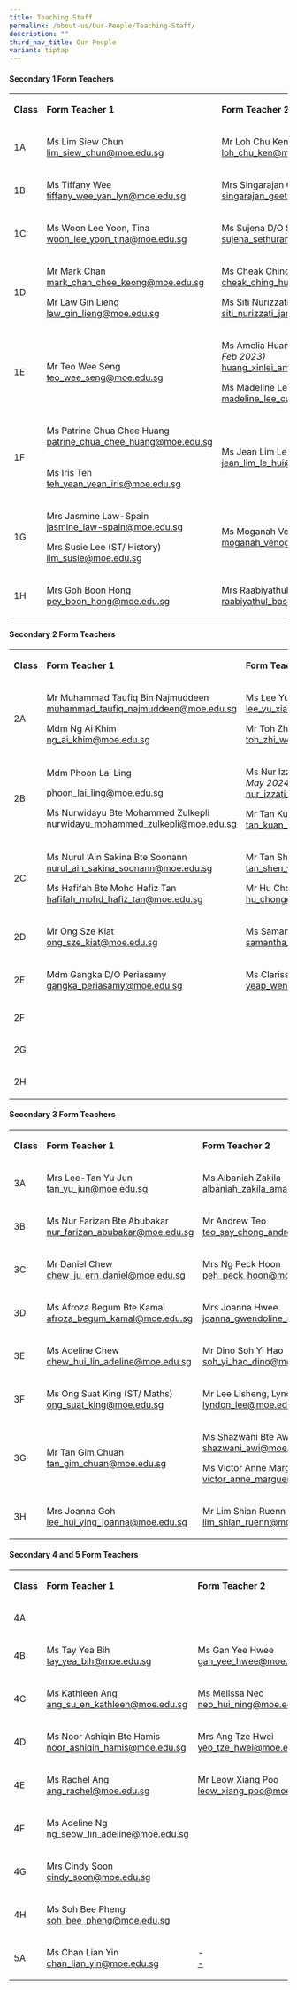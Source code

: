 ```yaml
---
title: Teaching Staff
permalink: /about-us/Our-People/Teaching-Staff/
description: ""
third_nav_title: Our People
variant: tiptap
---
```

<h4><strong>Secondary 1 Form Teachers</strong></h4><table><tbody><tr><td rowspan="1" colspan="1"><p><strong>Class</strong></p></td><td rowspan="1" colspan="1"><p><strong>Form Teacher 1</strong></p></td><td rowspan="1" colspan="1"><p><strong>Form Teacher 2</strong></p></td></tr><tr><td rowspan="1" colspan="1"><p>1A</p></td><td rowspan="1" colspan="1"><p>Ms Lim Siew Chun<br><a href="lim_siew_chun@moe.edu.sg" rel="noopener noreferrer nofollow" target="_blank">lim_siew_chun@moe.edu.sg</a></p></td><td rowspan="1" colspan="1"><p>Mr Loh Chu Ken<br><a href="loh_chu_ken@moe.edu.sg" rel="noopener noreferrer nofollow" target="_blank">loh_chu_ken@moe.edu.sg</a></p></td></tr><tr><td rowspan="1" colspan="1"><p>1B</p></td><td rowspan="1" colspan="1"><p>Ms Tiffany Wee<br><a href="tiffany_wee_yan_lyn@moe.edu.sg" rel="noopener noreferrer nofollow" target="_blank">tiffany_wee_yan_lyn@moe.edu.sg</a></p></td><td rowspan="1" colspan="1"><p>Mrs Singarajan Geetha <br><a href="singarajan_geetha@moe.edu.sg" rel="noopener noreferrer nofollow" target="_blank">singarajan_geetha@moe.edu.sg</a></p></td></tr><tr><td rowspan="1" colspan="1"><p>1C</p></td><td rowspan="1" colspan="1"><p>Ms Woon Lee Yoon, Tina<br><a href="woon_lee_yoon_tina@moe.edu.sg" rel="noopener noreferrer nofollow" target="_blank">woon_lee_yoon_tina@moe.edu.sg</a></p></td><td rowspan="1" colspan="1"><p>Ms Sujena D/O Sethuram<br><a href="mailto:sujena_sethuram@moe.edu.sg" rel="noopener noreferrer nofollow" target="_blank">sujena_sethuram@moe.edu.sg</a></p></td></tr><tr><td rowspan="1" colspan="1"><p>1D</p></td><td rowspan="1" colspan="1"><p>Mr Mark Chan<br><a href="mark_chan_chee_keong@moe.edu.sg" rel="noopener noreferrer nofollow" target="_blank">mark_chan_chee_keong@moe.edu.sg</a></p><p></p><p>Mr Law Gin Lieng<br><a href="law_gin_lieng@moe.edu.sg" rel="noopener noreferrer nofollow" target="_blank">law_gin_lieng@moe.edu.sg</a></p></td><td rowspan="1" colspan="1"><p>Ms Cheak Ching Hui<br><a href="mailto:cheak_ching_hui@moe.edu.sg" rel="noopener noreferrer nofollow" target="_blank">cheak_ching_hui@moe.edu.sg</a></p><p></p><p>Ms Siti Nurizzati Bte Jamil<br><a href="siti_nurizzati_jamil@moe.edu.sg" rel="noopener noreferrer nofollow" target="_blank">siti_nurizzati_jamil@moe.edu.sg</a></p></td></tr><tr><td rowspan="1" colspan="1"><p>1E</p></td><td rowspan="1" colspan="1"><p>Mr Teo Wee Seng<br><a href="teo_wee_seng@moe.edu.sg" rel="noopener noreferrer nofollow" target="_blank">teo_wee_seng@moe.edu.sg</a></p></td><td rowspan="1" colspan="1"><p>Ms Amelia Huang Xin Lei <em>(ML from Feb 2023)</em><br><a href="huang_xinlei_amelia@moe.edu.sg" rel="noopener noreferrer nofollow" target="_blank">huang_xinlei_amelia@moe.edu.sg</a></p><p></p><p>Ms Madeline Lee Cui Ying<br><a href="madeline_lee_cui_ying@moe.edu.sg" rel="noopener noreferrer nofollow" target="_blank">madeline_lee_cui_ying@moe.edu.sg</a></p></td></tr><tr><td rowspan="1" colspan="1"><p>1F</p></td><td rowspan="1" colspan="1"><p>Ms Patrine Chua Chee Huang<br><a href="mailto:patrine_chua_chee_huang@moe.edu.sg" rel="noopener noreferrer nofollow" target="_blank">patrine_chua_chee_huang@moe.edu.sg</a></p><p><br>Ms Iris Teh<br><a href="teh_yean_yean_iris@moe.edu.sg" rel="noopener noreferrer nofollow" target="_blank">teh_yean_yean_iris@moe.edu.sg</a></p></td><td rowspan="1" colspan="1"><p>Ms Jean Lim Le hui<br><a href="jean_lim_le_hui@moe.edu.sg" rel="noopener noreferrer nofollow" target="_blank">jean_lim_le_hui@moe.edu.sg</a></p></td></tr><tr><td rowspan="1" colspan="1"><p>1G</p></td><td rowspan="1" colspan="1"><p>Mrs Jasmine Law-Spain<br><a href="jasmine_law-spain@moe.edu.sg" rel="noopener noreferrer nofollow" target="_blank">jasmine_law-spain@moe.edu.sg</a></p><p></p><p>Mrs Susie Lee (ST/ History)<br><a href="lim_susie@moe.edu.sg" rel="noopener noreferrer nofollow" target="_blank">lim_susie@moe.edu.sg</a></p></td><td rowspan="1" colspan="1"><p>Ms Moganah Venogopal<br><a href="moganah_venogopal@moe.edu.sg" rel="noopener noreferrer nofollow" target="_blank">moganah_venogopal@moe.edu.sg</a></p></td></tr><tr><td rowspan="1" colspan="1"><p>1H</p></td><td rowspan="1" colspan="1"><p>Mrs Goh Boon Hong<br><a href="pey_boon_hong@moe.edu.sg" rel="noopener noreferrer nofollow" target="_blank">pey_boon_hong@moe.edu.sg</a></p></td><td rowspan="1" colspan="1"><p>Mrs Raabiyathul Basariah<br><a href="raabiyathul_basariah@moe.edu.sg" rel="noopener noreferrer nofollow" target="_blank">raabiyathul_basariah@moe.edu.sg</a></p></td></tr></tbody></table><h4><strong>Secondary 2 Form Teachers</strong></h4><table><tbody><tr><td rowspan="1" colspan="1"><p><strong>Class</strong></p></td><td rowspan="1" colspan="1"><p><strong>Form Teacher 1</strong></p></td><td rowspan="1" colspan="1"><p><strong>Form Teacher 2</strong></p></td></tr><tr><td rowspan="1" colspan="1"><p>2A</p></td><td rowspan="1" colspan="1"><p>Mr Muhammad Taufiq Bin Najmuddeen<br><a href="muhammad_taufiq_najmuddeen@moe.edu.sg" rel="noopener noreferrer nofollow" target="_blank">muhammad_taufiq_najmuddeen@moe.edu.sg</a></p><p>Mdm Ng Ai Khim<br><a href="ng_ai_khim@moe.edu.sg" rel="noopener noreferrer nofollow" target="_blank">ng_ai_khim@moe.edu.sg</a></p></td><td rowspan="1" colspan="1"><p>Ms Lee Yu Xian<br><a href="lee_yu_xian@moe.edu.sg" rel="noopener noreferrer nofollow" target="_blank">lee_yu_xian@moe.edu.sg</a></p><p>Mr Toh Zhi Wen Alvin<br><a href="toh_zhi_wen_alvin@moe.edu.sg" rel="noopener noreferrer nofollow" target="_blank">toh_zhi_wen_alvin@moe.edu.sg</a></p></td></tr><tr><td rowspan="1" colspan="1"><p>2B</p></td><td rowspan="1" colspan="1"><p>Mdm Phoon Lai Ling</p><p><a href="mailto:phoon_lai_ling@moe.edu.sg" rel="noopener noreferrer nofollow" target="_blank">phoon_lai_ling@moe.edu.sg</a></p><p></p><p>Ms Nurwidayu Bte Mohammed Zulkepli<br><a href="nurwidayu_mohammed_zulkepli@moe.edu.sg" rel="noopener noreferrer nofollow" target="_blank">nurwidayu_mohammed_zulkepli@moe.edu.sg</a></p></td><td rowspan="1" colspan="1"><p>Ms Nur Izzati Bte Jasni <em>(ML until 24 May 2024)</em><br><a href="nur_izzati_binte_jasni@moe.edu.sg" rel="noopener noreferrer nofollow" target="_blank">nur_izzati_binte_jasni@moe.edu.sg</a></p><p></p><p>Mr Tan Kuan Ting<br><a href="tan_kuan_ting@moe.edu.sg" rel="noopener noreferrer nofollow" target="_blank">tan_kuan_ting@moe.edu.sg</a></p></td></tr><tr><td rowspan="1" colspan="1"><p>2C</p></td><td rowspan="1" colspan="1"><p>Ms Nurul ‘Ain Sakina Bte Soonann<br><a href="nurul_ain_sakina_soonann@moe.edu.sg" rel="noopener noreferrer nofollow" target="_blank">nurul_ain_sakina_soonann@moe.edu.sg</a></p><p></p><p>Ms Hafifah Bte Mohd Hafiz Tan<br><a href="hafifah_mohd_hafiz_tan@moe.edu.sg" rel="noopener noreferrer nofollow" target="_blank">hafifah_mohd_hafiz_tan@moe.edu.sg</a></p></td><td rowspan="1" colspan="1"><p>Mr Tan Shen Yong Samuel<br><a href="tan_shen_yong_samuel@moe.edu.sg" rel="noopener noreferrer nofollow" target="_blank">tan_shen_yong_samuel@moe.edu.sg</a></p><p></p><p>Mr Hu Chong 'En<br><a href="hu_chongen@moe.edu.sg" rel="noopener noreferrer nofollow" target="_blank">hu_chongen@moe.edu.sg</a></p></td></tr><tr><td rowspan="1" colspan="1"><p>2D</p></td><td rowspan="1" colspan="1"><p>Mr Ong Sze Kiat<br><a href="ong_sze_kiat@moe.edu.sg" rel="noopener noreferrer nofollow" target="_blank">ong_sze_kiat@moe.edu.sg</a></p></td><td rowspan="1" colspan="1"><p>Ms Samantha Han<br><a href="samantha_han_jiawen@moe.edu.sg" rel="noopener noreferrer nofollow" target="_blank">samantha_han_jiawen@moe.edu.sg</a></p></td></tr><tr><td rowspan="1" colspan="1"><p>2E</p></td><td rowspan="1" colspan="1"><p>Mdm Gangka D/O Periasamy<br><a href="gangka_periasamy@moe.edu.sg" rel="noopener noreferrer nofollow" target="_blank">gangka_periasamy@moe.edu.sg</a></p></td><td rowspan="1" colspan="1"><p>Ms Clarissa Yeap<br><a href="yeap_wen_qi_clarissa@moe.edu.sg" rel="noopener noreferrer nofollow" target="_blank">yeap_wen_qi_clarissa@moe.edu.sg</a></p></td></tr><tr><td rowspan="1" colspan="1"><p>2F</p></td><td rowspan="1" colspan="1"><p></p></td><td rowspan="1" colspan="1"><p></p></td></tr><tr><td rowspan="1" colspan="1"><p>2G</p></td><td rowspan="1" colspan="1"><p></p></td><td rowspan="1" colspan="1"><p></p></td></tr><tr><td rowspan="1" colspan="1"><p>2H</p></td><td rowspan="1" colspan="1"><p></p></td><td rowspan="1" colspan="1"><p></p></td></tr></tbody></table><h4><strong>Secondary 3 Form Teachers</strong></h4><table><tbody><tr><td rowspan="1" colspan="1"><p><strong>Class</strong></p></td><td rowspan="1" colspan="1"><p><strong>Form Teacher 1</strong></p></td><td rowspan="1" colspan="1"><p><strong>Form Teacher 2</strong></p></td></tr><tr><td rowspan="1" colspan="1"><p>3A</p></td><td rowspan="1" colspan="1"><p>Mrs Lee-Tan Yu Jun<br><a href="tan_yu_jun@moe.edu.sg" rel="noopener noreferrer nofollow" target="_blank">tan_yu_jun@moe.edu.sg</a></p></td><td rowspan="1" colspan="1"><p>Ms Albaniah Zakila<br><a href="albaniah_zakila_aman@moe.edu.sg" rel="noopener noreferrer nofollow" target="_blank">albaniah_zakila_aman@moe.edu.sg</a></p></td></tr><tr><td rowspan="1" colspan="1"><p>3B</p></td><td rowspan="1" colspan="1"><p>Ms Nur Farizan Bte Abubakar<br><a href="nur_farizan_abubakar@moe.edu.sg" rel="noopener noreferrer nofollow" target="_blank">nur_farizan_abubakar@moe.edu.sg</a></p></td><td rowspan="1" colspan="1"><p>Mr Andrew Teo<br><a href="teo_say_chong_andrew@moe.edu.sg" rel="noopener noreferrer nofollow" target="_blank">teo_say_chong_andrew@moe.edu.sg</a></p></td></tr><tr><td rowspan="1" colspan="1"><p>3C</p></td><td rowspan="1" colspan="1"><p>Mr Daniel Chew<br><a href="chew_ju_ern_daniel@moe.edu.sg" rel="noopener noreferrer nofollow" target="_blank">chew_ju_ern_daniel@moe.edu.sg</a></p></td><td rowspan="1" colspan="1"><p>Mrs Ng Peck Hoon<br><a href="peh_peck_hoon@moe.edu.sg" rel="noopener noreferrer nofollow" target="_blank">peh_peck_hoon@moe.edu.sg</a></p></td></tr><tr><td rowspan="1" colspan="1"><p>3D</p></td><td rowspan="1" colspan="1"><p>Ms Afroza Begum Bte Kamal<br><a href="afroza_begum_kamal@moe.edu.sg" rel="noopener noreferrer nofollow" target="_blank">afroza_begum_kamal@moe.edu.sg</a></p></td><td rowspan="1" colspan="1"><p>Mrs Joanna Hwee<br><a href="joanna_gwendoline_sim@moe.edu.sg" rel="noopener noreferrer nofollow" target="_blank">joanna_gwendoline_sim@moe.edu.sg</a></p></td></tr><tr><td rowspan="1" colspan="1"><p>3E</p></td><td rowspan="1" colspan="1"><p>Ms Adeline Chew<br><a href="chew_hui_lin_adeline@moe.edu.sg" rel="noopener noreferrer nofollow" target="_blank">chew_hui_lin_adeline@moe.edu.sg</a></p></td><td rowspan="1" colspan="1"><p>Mr Dino Soh Yi Hao<br><a href="soh_yi_hao_dino@moe.edu.sg" rel="noopener noreferrer nofollow" target="_blank">soh_yi_hao_dino@moe.edu.sg</a></p></td></tr><tr><td rowspan="1" colspan="1"><p>3F</p></td><td rowspan="1" colspan="1"><p>Ms Ong Suat King (ST/ Maths)<br><a href="ong_suat_king@moe.edu.sg" rel="noopener noreferrer nofollow" target="_blank">ong_suat_king@moe.edu.sg</a></p></td><td rowspan="1" colspan="1"><p>Mr Lee Lisheng, Lyndon<br><a href="lyndon_lee@moe.edu.sg" rel="noopener noreferrer nofollow" target="_blank">lyndon_lee@moe.edu.sg</a></p></td></tr><tr><td rowspan="1" colspan="1"><p>3G</p></td><td rowspan="1" colspan="1"><p>Mr Tan Gim Chuan<br><a href="tan_gim_chuan@moe.edu.sg" rel="noopener noreferrer nofollow" target="_blank">tan_gim_chuan@moe.edu.sg</a></p></td><td rowspan="1" colspan="1"><p>Ms Shazwani Bte Awi<br><a href="shazwani_awi@moe.edu.sg" rel="noopener noreferrer nofollow" target="_blank">shazwani_awi@moe.edu.sg</a></p><p>Ms Victor Anne Marguerute<br><a href="victor_anne_marguerite@moe.edu.sg" rel="noopener noreferrer nofollow" target="_blank">victor_anne_marguerite@moe.edu.sg</a></p></td></tr><tr><td rowspan="1" colspan="1"><p>3H</p></td><td rowspan="1" colspan="1"><p>Mrs Joanna Goh<br><a href="lee_hui_ying_joanna@moe.edu.sg" rel="noopener noreferrer nofollow" target="_blank">lee_hui_ying_joanna@moe.edu.sg</a></p></td><td rowspan="1" colspan="1"><p>Mr Lim Shian Ruenn<br><a href="lim_shian_ruenn@moe.edu.sg" rel="noopener noreferrer nofollow" target="_blank">lim_shian_ruenn@moe.edu.sg</a></p></td></tr></tbody></table><h4><strong>Secondary 4 and 5 Form Teachers</strong></h4><table><tbody><tr><td rowspan="1" colspan="1"><p><strong>Class</strong></p></td><td rowspan="1" colspan="1"><p><strong>Form Teacher 1</strong></p></td><td rowspan="1" colspan="1"><p><strong>Form Teacher 2</strong></p></td></tr><tr><td rowspan="1" colspan="1"><p>4A</p></td><td rowspan="1" colspan="1"><p></p></td><td rowspan="1" colspan="1"><p></p></td></tr><tr><td rowspan="1" colspan="1"><p>4B</p></td><td rowspan="1" colspan="1"><p>Ms Tay Yea Bih<br><a href="tay_yea_bih@moe.edu.sg" rel="noopener noreferrer nofollow" target="_blank">tay_yea_bih@moe.edu.sg</a></p></td><td rowspan="1" colspan="1"><p>Ms Gan Yee Hwee<br><a href="gan_yee_hwee@moe.edu.sg" rel="noopener noreferrer nofollow" target="_blank">gan_yee_hwee@moe.edu.sg</a></p></td></tr><tr><td rowspan="1" colspan="1"><p>4C</p></td><td rowspan="1" colspan="1"><p>Ms Kathleen Ang<br><a href="ang_su_en_kathleen@moe.edu.sg" rel="noopener noreferrer nofollow" target="_blank">ang_su_en_kathleen@moe.edu.sg</a></p></td><td rowspan="1" colspan="1"><p>Ms Melissa Neo<br><a href="neo_hui_ning@moe.edu.sg" rel="noopener noreferrer nofollow" target="_blank">neo_hui_ning@moe.edu.sg</a></p></td></tr><tr><td rowspan="1" colspan="1"><p>4D</p></td><td rowspan="1" colspan="1"><p>Ms Noor Ashiqin Bte Hamis<br><a href="noor_ashiqin_hamis@moe.edu.sg" rel="noopener noreferrer nofollow" target="_blank">noor_ashiqin_hamis@moe.edu.sg</a></p></td><td rowspan="1" colspan="1"><p>Mrs Ang Tze Hwei<br><a href="yeo_tze_hwei@moe.edu.sg" rel="noopener noreferrer nofollow" target="_blank">yeo_tze_hwei@moe.edu.sg</a></p></td></tr><tr><td rowspan="1" colspan="1"><p>4E</p></td><td rowspan="1" colspan="1"><p>Ms Rachel Ang<br><a href="ang_rachel@moe.edu.sg" rel="noopener noreferrer nofollow" target="_blank">ang_rachel@moe.edu.sg</a></p></td><td rowspan="1" colspan="1"><p>Mr Leow Xiang Poo<br><a href="leow_xiang_poo@moe.edu.sg" rel="noopener noreferrer nofollow" target="_blank">leow_xiang_poo@moe.edu.sg</a></p></td></tr><tr><td rowspan="1" colspan="1"><p>4F</p></td><td rowspan="1" colspan="1"><p>Ms Adeline Ng<br><a href="ng_seow_lin_adeline@moe.edu.sg" rel="noopener noreferrer nofollow" target="_blank">ng_seow_lin_adeline@moe.edu.sg</a></p></td><td rowspan="1" colspan="1"><p></p></td></tr><tr><td rowspan="1" colspan="1"><p>4G</p></td><td rowspan="1" colspan="1"><p>Mrs Cindy Soon<br><a href="cindy_soon@moe.edu.sg" rel="noopener noreferrer nofollow" target="_blank">cindy_soon@moe.edu.sg</a></p></td><td rowspan="1" colspan="1"><p><br></p></td></tr><tr><td rowspan="1" colspan="1"><p>4H</p></td><td rowspan="1" colspan="1"><p>Ms Soh Bee Pheng<br><a href="soh_bee_pheng@moe.edu.sg" rel="noopener noreferrer nofollow" target="_blank">soh_bee_pheng@moe.edu.sg</a></p></td><td rowspan="1" colspan="1"><p></p></td></tr><tr><td rowspan="1" colspan="1"><p>5A</p></td><td rowspan="1" colspan="1"><p>Ms Chan Lian Yin<br><a href="chan_lian_yin@moe.edu.sg" rel="noopener noreferrer nofollow" target="_blank">chan_lian_yin@moe.edu.sg</a></p></td><td rowspan="1" colspan="1"><p>-<br><a href="-" rel="noopener noreferrer nofollow" target="_blank">-</a></p></td></tr></tbody></table><p></p>